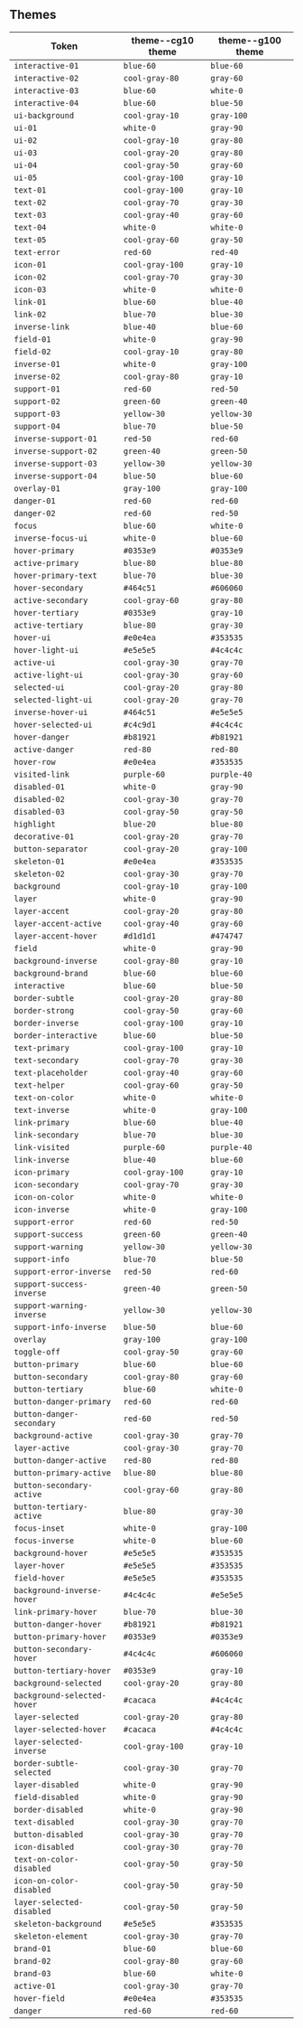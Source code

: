 ## Themes

| Token                       | theme--cg10 theme | theme--g100 theme |
| --------------------------- | ----------------- | ----------------- |
| `interactive-01`            | `blue-60`         | `blue-60`         |
| `interactive-02`            | `cool-gray-80`    | `gray-60`         |
| `interactive-03`            | `blue-60`         | `white-0`         |
| `interactive-04`            | `blue-60`         | `blue-50`         |
| `ui-background`             | `cool-gray-10`    | `gray-100`        |
| `ui-01`                     | `white-0`         | `gray-90`         |
| `ui-02`                     | `cool-gray-10`    | `gray-80`         |
| `ui-03`                     | `cool-gray-20`    | `gray-80`         |
| `ui-04`                     | `cool-gray-50`    | `gray-60`         |
| `ui-05`                     | `cool-gray-100`   | `gray-10`         |
| `text-01`                   | `cool-gray-100`   | `gray-10`         |
| `text-02`                   | `cool-gray-70`    | `gray-30`         |
| `text-03`                   | `cool-gray-40`    | `gray-60`         |
| `text-04`                   | `white-0`         | `white-0`         |
| `text-05`                   | `cool-gray-60`    | `gray-50`         |
| `text-error`                | `red-60`          | `red-40`          |
| `icon-01`                   | `cool-gray-100`   | `gray-10`         |
| `icon-02`                   | `cool-gray-70`    | `gray-30`         |
| `icon-03`                   | `white-0`         | `white-0`         |
| `link-01`                   | `blue-60`         | `blue-40`         |
| `link-02`                   | `blue-70`         | `blue-30`         |
| `inverse-link`              | `blue-40`         | `blue-60`         |
| `field-01`                  | `white-0`         | `gray-90`         |
| `field-02`                  | `cool-gray-10`    | `gray-80`         |
| `inverse-01`                | `white-0`         | `gray-100`        |
| `inverse-02`                | `cool-gray-80`    | `gray-10`         |
| `support-01`                | `red-60`          | `red-50`          |
| `support-02`                | `green-60`        | `green-40`        |
| `support-03`                | `yellow-30`       | `yellow-30`       |
| `support-04`                | `blue-70`         | `blue-50`         |
| `inverse-support-01`        | `red-50`          | `red-60`          |
| `inverse-support-02`        | `green-40`        | `green-50`        |
| `inverse-support-03`        | `yellow-30`       | `yellow-30`       |
| `inverse-support-04`        | `blue-50`         | `blue-60`         |
| `overlay-01`                | `gray-100`        | `gray-100`        |
| `danger-01`                 | `red-60`          | `red-60`          |
| `danger-02`                 | `red-60`          | `red-50`          |
| `focus`                     | `blue-60`         | `white-0`         |
| `inverse-focus-ui`          | `white-0`         | `blue-60`         |
| `hover-primary`             | `#0353e9`         | `#0353e9`         |
| `active-primary`            | `blue-80`         | `blue-80`         |
| `hover-primary-text`        | `blue-70`         | `blue-30`         |
| `hover-secondary`           | `#464c51`         | `#606060`         |
| `active-secondary`          | `cool-gray-60`    | `gray-80`         |
| `hover-tertiary`            | `#0353e9`         | `gray-10`         |
| `active-tertiary`           | `blue-80`         | `gray-30`         |
| `hover-ui`                  | `#e0e4ea`         | `#353535`         |
| `hover-light-ui`            | `#e5e5e5`         | `#4c4c4c`         |
| `active-ui`                 | `cool-gray-30`    | `gray-70`         |
| `active-light-ui`           | `cool-gray-30`    | `gray-60`         |
| `selected-ui`               | `cool-gray-20`    | `gray-80`         |
| `selected-light-ui`         | `cool-gray-20`    | `gray-70`         |
| `inverse-hover-ui`          | `#464c51`         | `#e5e5e5`         |
| `hover-selected-ui`         | `#c4c9d1`         | `#4c4c4c`         |
| `hover-danger`              | `#b81921`         | `#b81921`         |
| `active-danger`             | `red-80`          | `red-80`          |
| `hover-row`                 | `#e0e4ea`         | `#353535`         |
| `visited-link`              | `purple-60`       | `purple-40`       |
| `disabled-01`               | `white-0`         | `gray-90`         |
| `disabled-02`               | `cool-gray-30`    | `gray-70`         |
| `disabled-03`               | `cool-gray-50`    | `gray-50`         |
| `highlight`                 | `blue-20`         | `blue-80`         |
| `decorative-01`             | `cool-gray-20`    | `gray-70`         |
| `button-separator`          | `cool-gray-20`    | `gray-100`        |
| `skeleton-01`               | `#e0e4ea`         | `#353535`         |
| `skeleton-02`               | `cool-gray-30`    | `gray-70`         |
| `background`                | `cool-gray-10`    | `gray-100`        |
| `layer`                     | `white-0`         | `gray-90`         |
| `layer-accent`              | `cool-gray-20`    | `gray-80`         |
| `layer-accent-active`       | `cool-gray-40`    | `gray-60`         |
| `layer-accent-hover`        | `#d1d1d1`         | `#474747`         |
| `field`                     | `white-0`         | `gray-90`         |
| `background-inverse`        | `cool-gray-80`    | `gray-10`         |
| `background-brand`          | `blue-60`         | `blue-60`         |
| `interactive`               | `blue-60`         | `blue-50`         |
| `border-subtle`             | `cool-gray-20`    | `gray-80`         |
| `border-strong`             | `cool-gray-50`    | `gray-60`         |
| `border-inverse`            | `cool-gray-100`   | `gray-10`         |
| `border-interactive`        | `blue-60`         | `blue-50`         |
| `text-primary`              | `cool-gray-100`   | `gray-10`         |
| `text-secondary`            | `cool-gray-70`    | `gray-30`         |
| `text-placeholder`          | `cool-gray-40`    | `gray-60`         |
| `text-helper`               | `cool-gray-60`    | `gray-50`         |
| `text-on-color`             | `white-0`         | `white-0`         |
| `text-inverse`              | `white-0`         | `gray-100`        |
| `link-primary`              | `blue-60`         | `blue-40`         |
| `link-secondary`            | `blue-70`         | `blue-30`         |
| `link-visited`              | `purple-60`       | `purple-40`       |
| `link-inverse`              | `blue-40`         | `blue-60`         |
| `icon-primary`              | `cool-gray-100`   | `gray-10`         |
| `icon-secondary`            | `cool-gray-70`    | `gray-30`         |
| `icon-on-color`             | `white-0`         | `white-0`         |
| `icon-inverse`              | `white-0`         | `gray-100`        |
| `support-error`             | `red-60`          | `red-50`          |
| `support-success`           | `green-60`        | `green-40`        |
| `support-warning`           | `yellow-30`       | `yellow-30`       |
| `support-info`              | `blue-70`         | `blue-50`         |
| `support-error-inverse`     | `red-50`          | `red-60`          |
| `support-success-inverse`   | `green-40`        | `green-50`        |
| `support-warning-inverse`   | `yellow-30`       | `yellow-30`       |
| `support-info-inverse`      | `blue-50`         | `blue-60`         |
| `overlay`                   | `gray-100`        | `gray-100`        |
| `toggle-off`                | `cool-gray-50`    | `gray-60`         |
| `button-primary`            | `blue-60`         | `blue-60`         |
| `button-secondary`          | `cool-gray-80`    | `gray-60`         |
| `button-tertiary`           | `blue-60`         | `white-0`         |
| `button-danger-primary`     | `red-60`          | `red-60`          |
| `button-danger-secondary`   | `red-60`          | `red-50`          |
| `background-active`         | `cool-gray-30`    | `gray-70`         |
| `layer-active`              | `cool-gray-30`    | `gray-70`         |
| `button-danger-active`      | `red-80`          | `red-80`          |
| `button-primary-active`     | `blue-80`         | `blue-80`         |
| `button-secondary-active`   | `cool-gray-60`    | `gray-80`         |
| `button-tertiary-active`    | `blue-80`         | `gray-30`         |
| `focus-inset`               | `white-0`         | `gray-100`        |
| `focus-inverse`             | `white-0`         | `blue-60`         |
| `background-hover`          | `#e5e5e5`         | `#353535`         |
| `layer-hover`               | `#e5e5e5`         | `#353535`         |
| `field-hover`               | `#e5e5e5`         | `#353535`         |
| `background-inverse-hover`  | `#4c4c4c`         | `#e5e5e5`         |
| `link-primary-hover`        | `blue-70`         | `blue-30`         |
| `button-danger-hover`       | `#b81921`         | `#b81921`         |
| `button-primary-hover`      | `#0353e9`         | `#0353e9`         |
| `button-secondary-hover`    | `#4c4c4c`         | `#606060`         |
| `button-tertiary-hover`     | `#0353e9`         | `gray-10`         |
| `background-selected`       | `cool-gray-20`    | `gray-80`         |
| `background-selected-hover` | `#cacaca`         | `#4c4c4c`         |
| `layer-selected`            | `cool-gray-20`    | `gray-80`         |
| `layer-selected-hover`      | `#cacaca`         | `#4c4c4c`         |
| `layer-selected-inverse`    | `cool-gray-100`   | `gray-10`         |
| `border-subtle-selected`    | `cool-gray-30`    | `gray-70`         |
| `layer-disabled`            | `white-0`         | `gray-90`         |
| `field-disabled`            | `white-0`         | `gray-90`         |
| `border-disabled`           | `white-0`         | `gray-90`         |
| `text-disabled`             | `cool-gray-30`    | `gray-70`         |
| `button-disabled`           | `cool-gray-30`    | `gray-70`         |
| `icon-disabled`             | `cool-gray-30`    | `gray-70`         |
| `text-on-color-disabled`    | `cool-gray-50`    | `gray-50`         |
| `icon-on-color-disabled`    | `cool-gray-50`    | `gray-50`         |
| `layer-selected-disabled`   | `cool-gray-50`    | `gray-50`         |
| `skeleton-background`       | `#e5e5e5`         | `#353535`         |
| `skeleton-element`          | `cool-gray-30`    | `gray-70`         |
| `brand-01`                  | `blue-60`         | `blue-60`         |
| `brand-02`                  | `cool-gray-80`    | `gray-60`         |
| `brand-03`                  | `blue-60`         | `white-0`         |
| `active-01`                 | `cool-gray-30`    | `gray-70`         |
| `hover-field`               | `#e0e4ea`         | `#353535`         |
| `danger`                    | `red-60`          | `red-60`          |
